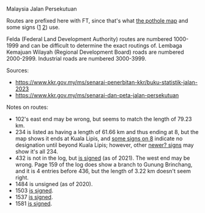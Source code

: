 Malaysia Jalan Persekutuan

Routes are prefixed here with FT, since that's what [the pothole map](https://www.arcgis.com/home/webmap/viewer.html?url=https%3A%2F%2Fmygos.mygeoportal.gov.my%2Fgisserver%2Frest%2Fservices%2FJKR_Potholes%2FJKR_Potholes_ASaPP%2FFeatureServer&source=sd) and some signs ([1](https://www.google.com/maps/@3.7297178,102.6416336,3a,15y,106.22h,75.49t/data=!3m7!1e1!3m5!1sB90ZUglmKKHbBph11eg2dw!2e0!6shttps:%2F%2Fstreetviewpixels-pa.googleapis.com%2Fv1%2Fthumbnail%3Fpanoid%3DB90ZUglmKKHbBph11eg2dw%26cb_client%3Dmaps_sv.share%26w%3D900%26h%3D600%26yaw%3D106.22118364269049%26pitch%3D14.509507299628552%26thumbfov%3D90!7i13312!8i6656?coh=205410&entry=ttu) [2](https://www.google.com/maps/@3.9601291,102.4291884,3a,15y,229.91h,84.91t/data=!3m7!1e1!3m5!1sYx1PH97b1jWOMJ4SEmWavA!2e0!6shttps:%2F%2Fstreetviewpixels-pa.googleapis.com%2Fv1%2Fthumbnail%3Fpanoid%3DYx1PH97b1jWOMJ4SEmWavA%26cb_client%3Dmaps_sv.share%26w%3D900%26h%3D600%26yaw%3D229.91371022184416%26pitch%3D5.088899779745432%26thumbfov%3D90!7i13312!8i6656?coh=205410&entry=ttu)) use.

Felda (Federal Land Development Authority) routes are numbered 1000-1999 and can be difficult to determine the exact routings of. Lembaga Kemajuan Wilayah (Regional Development Board) roads are numbered 2000-2999. Industrial roads are numbered 3000-3999.

Sources:
* https://www.kkr.gov.my/ms/senarai-penerbitan-kkr/buku-statistik-jalan-2023
* https://www.kkr.gov.my/ms/senarai-dan-peta-jalan-persekutuan

Notes on routes:
* 102's east end may be wrong, but seems to match the length of 79.23 km.
* 234 is listed as having a length of 61.66 km and thus ending at 8, but the map shows it ends at Kuala Lipis, and [some signs on 8](https://www.google.com/maps/@4.1610433,102.0323492,3a,15.2y,17.56h,88.67t/data=!3m7!1e1!3m5!1sxgBmNsbzbqd6xkaLxBJIcA!2e0!6shttps:%2F%2Fstreetviewpixels-pa.googleapis.com%2Fv1%2Fthumbnail%3Fpanoid%3DxgBmNsbzbqd6xkaLxBJIcA%26cb_client%3Dmaps_sv.share%26w%3D900%26h%3D600%26yaw%3D17.560315474789803%26pitch%3D1.328331623347978%26thumbfov%3D90!7i13312!8i6656?coh=205410&entry=ttu) indicate no designation until beyond Kuala Lipis; however, other [newer? signs](https://www.google.com/maps/@4.1640842,102.033363,3a,37.6y,358.22h,91.81t/data=!3m7!1e1!3m5!1s16UxK1QKSU7w8ptSloJnKg!2e0!6shttps:%2F%2Fstreetviewpixels-pa.googleapis.com%2Fv1%2Fthumbnail%3Fpanoid%3D16UxK1QKSU7w8ptSloJnKg%26cb_client%3Dmaps_sv.share%26w%3D900%26h%3D600%26yaw%3D358.22087119866876%26pitch%3D-1.8072904789094508%26thumbfov%3D90!7i13312!8i6656?coh=205410&entry=ttu) may show it's all 234.
* 432 is not in the log, but [is signed](https://www.google.com/maps/@4.5084923,101.4078124,3a,15y,27.94h,90.33t/data=!3m7!1e1!3m5!1sy8hevghwFmkdJBhdG648cg!2e0!6shttps:%2F%2Fstreetviewpixels-pa.googleapis.com%2Fv1%2Fthumbnail%3Fpanoid%3Dy8hevghwFmkdJBhdG648cg%26cb_client%3Dmaps_sv.share%26w%3D900%26h%3D600%26yaw%3D27.93705723487558%26pitch%3D-0.3284256453140699%26thumbfov%3D90!7i16384!8i8192?coh=205410&entry=ttu) (as of 2021). The west end may be wrong. Page 159 of the log does show a branch to Gunung Brinchang, and it is 4 entries before 436, but the length of 3.22 km doesn't seem right.
* 1484 is unsigned (as of 2020).
* 1503 [is signed](https://www.google.com/maps/@4.2210851,101.7973378,3a,15y,57.6h,90.26t/data=!3m7!1e1!3m5!1sUVbWFkOuxj4fYgRREgyJ7w!2e0!6shttps:%2F%2Fstreetviewpixels-pa.googleapis.com%2Fv1%2Fthumbnail%3Fpanoid%3DUVbWFkOuxj4fYgRREgyJ7w%26cb_client%3Dmaps_sv.share%26w%3D900%26h%3D600%26yaw%3D57.601580472918876%26pitch%3D-0.2550038179090137%26thumbfov%3D90!7i13312!8i6656?coh=205410&entry=ttu).
* 1537 [is signed](https://www.google.com/maps/@3.7286055,102.6151946,3a,15y,15.74h,88.83t/data=!3m7!1e1!3m5!1sBhMoXgFzyuA3OFz7Vm7BQg!2e0!6shttps:%2F%2Fstreetviewpixels-pa.googleapis.com%2Fv1%2Fthumbnail%3Fpanoid%3DBhMoXgFzyuA3OFz7Vm7BQg%26cb_client%3Dmaps_sv.share%26w%3D900%26h%3D600%26yaw%3D15.740060450959785%26pitch%3D1.16690013135603%26thumbfov%3D90!7i13312!8i6656?coh=205410&entry=ttu).
* 1581 [is signed](https://www.google.com/maps/@4.0481928,103.1437099,3a,15.8y,145.37h,86.02t/data=!3m7!1e1!3m5!1s0kpXWot3B0puvWiWYqSs_w!2e0!6shttps:%2F%2Fstreetviewpixels-pa.googleapis.com%2Fv1%2Fthumbnail%3Fpanoid%3D0kpXWot3B0puvWiWYqSs_w%26cb_client%3Dmaps_sv.share%26w%3D900%26h%3D600%26yaw%3D145.36543742398956%26pitch%3D3.9817621446533735%26thumbfov%3D90!7i13312!8i6656?coh=205410&entry=ttu).
